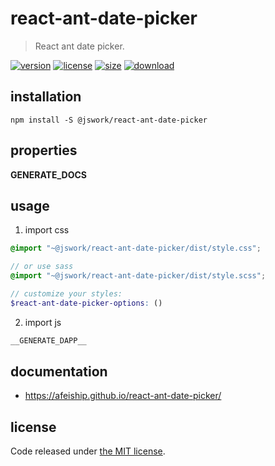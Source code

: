 # react-ant-date-picker
> React ant date picker.

[![version][version-image]][version-url]
[![license][license-image]][license-url]
[![size][size-image]][size-url]
[![download][download-image]][download-url]

## installation
```shell
npm install -S @jswork/react-ant-date-picker
```

## properties
__GENERATE_DOCS__

## usage
1. import css
  ```scss
  @import "~@jswork/react-ant-date-picker/dist/style.css";

  // or use sass
  @import "~@jswork/react-ant-date-picker/dist/style.scss";

  // customize your styles:
  $react-ant-date-picker-options: ()
  ```
2. import js
  ```js
__GENERATE_DAPP__
  ```

## documentation
- https://afeiship.github.io/react-ant-date-picker/


## license
Code released under [the MIT license](https://github.com/afeiship/react-ant-date-picker/blob/master/LICENSE.txt).

[version-image]: https://img.shields.io/npm/v/@jswork/react-ant-date-picker
[version-url]: https://npmjs.org/package/@jswork/react-ant-date-picker

[license-image]: https://img.shields.io/npm/l/@jswork/react-ant-date-picker
[license-url]: https://github.com/afeiship/react-ant-date-picker/blob/master/LICENSE.txt

[size-image]: https://img.shields.io/bundlephobia/minzip/@jswork/react-ant-date-picker
[size-url]: https://github.com/afeiship/react-ant-date-picker/blob/master/dist/react-ant-date-picker.min.js

[download-image]: https://img.shields.io/npm/dm/@jswork/react-ant-date-picker
[download-url]: https://www.npmjs.com/package/@jswork/react-ant-date-picker
